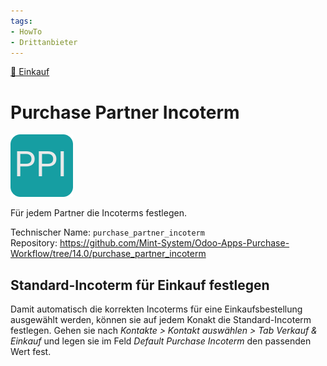 ```yaml
---
tags:
- HowTo
- Drittanbieter
---
```

[🔗 Einkauf](Einkauf.md)
# Purchase Partner Incoterm
![](assets/icon_odoo_purchase_partner_incoterm.png)

Für jedem Partner die Incoterms festlegen.

Technischer Name: `purchase_partner_incoterm`\
Repository: <https://github.com/Mint-System/Odoo-Apps-Purchase-Workflow/tree/14.0/purchase_partner_incoterm>

## Standard-Incoterm für Einkauf festlegen

Damit automatisch die korrekten Incoterms für eine Einkaufsbestellung ausgewählt werden, können sie auf jedem Konakt die Standard-Incoterm festlegen. Gehen sie nach *Kontakte > Kontakt auswählen > Tab Verkauf & Einkauf* und legen sie im Feld *Default Purchase Incoterm* den passenden Wert fest.
